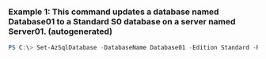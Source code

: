 ### Example 1: This command updates a database named Database01 to a Standard S0 database on a server named Server01. (autogenerated)
```powershell
PS C:\> Set-AzSqlDatabase -DatabaseName Database01 -Edition Standard -RequestedServiceObjectiveName S0 -ResourceGroupName ResourceGroup01 -ServerName Server01
```

